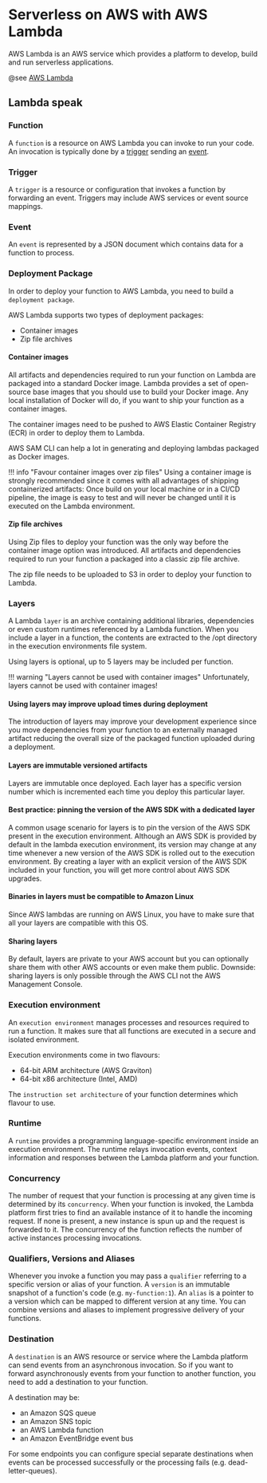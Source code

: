 # Serverless on AWS with AWS Lambda

AWS Lambda is an AWS service which provides a platform to develop, build and run serverless applications.

@see [AWS Lambda](https://aws.amazon.com/lambda/)

## Lambda speak

### Function

A `function` is a resource on AWS Lambda you can invoke to run your code. An invocation is typically done by a
[trigger](#trigger) sending an [event](#event).

### Trigger

A `trigger` is a resource or configuration that invokes a function by forwarding an event. 
Triggers may include AWS services or event source mappings.

### Event

An `event` is represented by a JSON document which contains data for a function to process.

### Deployment Package

In order to deploy your function to AWS Lambda, you need to build a `deployment package`. 

AWS Lambda supports two types of deployment packages:

* Container images
* Zip file archives

#### Container images

All artifacts and dependencies required to run your function on Lambda are packaged into a standard Docker image.
Lambda provides a set of open-source base images that you should use to build your Docker image. Any local installation
of Docker will do, if you want to ship your function as a container images.

The container images need to be pushed to AWS Elastic Container Registry (ECR) in order to deploy them to Lambda.

AWS SAM CLI can help a lot in generating and deploying lambdas packaged as Docker images.

!!! info "Favour container images over zip files"
    Using a container image is strongly recommended since it comes with all advantages of shipping containerized artifacts:
    Once build on your local machine or in a CI/CD pipeline, the image is easy to test and will never be changed until
    it is executed on the Lambda environment.

#### Zip file archives

Using Zip files to deploy your function was the only way before the container image option was introduced.
All artifacts and dependencies required to run your function a packaged into a classic zip file archive. 

The zip file needs to be uploaded to S3 in order to deploy your function to Lambda.

### Layers

A Lambda `layer` is an archive containing additional libraries, dependencies or even custom runtimes referenced by a
Lambda function. When you include a layer in a function, the contents are extracted to the /opt directory in the 
execution environments file system.

Using layers is optional, up to 5 layers may be included per function.

!!! warning "Layers cannot be used with container images"
    Unfortunately, layers cannot be used with container images!

#### Using layers may improve upload times during deployment

The introduction of layers may improve your
development experience since you move dependencies from your function to an externally managed artifact reducing the 
overall size of the packaged function uploaded during a deployment.

#### Layers are immutable versioned artifacts

Layers are immutable once deployed. Each layer has a specific version number which is incremented each time you deploy
this particular layer.

#### Best practice: pinning the version of the AWS SDK with a dedicated layer

A common usage scenario for layers is to pin the version of the AWS SDK present in the execution environment. Although
an AWS SDK is provided by default in the lambda execution environment, its version may change at any time whenever a new 
version of the AWS SDK is rolled out to the execution environment. By creating a layer with an explicit version of the
AWS SDK included in your function, you will get more control about AWS SDK upgrades.

#### Binaries in layers must be compatible to Amazon Linux

Since AWS lambdas are running on AWS Linux, you have to make sure that all your layers are compatible with this OS.

#### Sharing layers

By default, layers are private to your AWS account but you can optionally share them with other AWS accounts or even
make them public. Downside: sharing layers is only possible through the AWS CLI not the AWS Management Console.

### Execution environment

An `execution environment` manages processes and resources required to run a function.
It makes sure that all functions are executed in a secure and isolated environment.

Execution environments come in two flavours:

* 64-bit ARM architecture (AWS Graviton)
* 64-bit x86 architecture (Intel, AMD)

The `instruction set architecture` of your function determines which flavour to use.

### Runtime

A `runtime` provides a programming language-specific environment inside an execution environment.
The runtime relays invocation events, context information and responses between the Lambda platform and your function.

### Concurrency

The number of request that your function is processing at any given time is determined by its `concurrency`.
When your function is invoked, the Lambda platform first tries to find an available instance of it to handle the 
incoming request. If none is present, a new instance is spun up and the request is forwarded to it. The concurrency
of the function reflects the number of active instances processing invocations.

### Qualifiers, Versions and Aliases

Whenever you invoke a function you may pass a `qualifier` referring to a specific version or alias of your function.
A `version` is an immutable snapshot of a function's code (e.g. `my-function:1`). An `alias` is a pointer to a version
which can be mapped to different version at any time. You can combine versions and aliases to implement progressive delivery
of your functions.

### Destination

A `destination` is an AWS resource or service where the Lambda platform can send events from an asynchronous invocation.
So if you want to forward asynchronously events from your function to another function, you need to add a destination
to your function.

A destination may be:
* an Amazon SQS queue
* an Amazon SNS topic
* an AWS Lambda function
* an Amazon EventBridge event bus

For some endpoints you can configure special separate destinations when events can be processed successfully or the 
processing fails (e.g. dead-letter-queues).